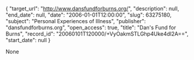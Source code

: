 {
  "target_url": "http://www.dansfundforburns.org/", 
  "description": null, 
  "end_date": null, 
  "date": "2006-01-01T12:00:00", 
  "slug": 63275180, 
  "subject": "Personal Experiences of Illness", 
  "publisher": "dansfundforburns.org", 
  "open_access": true, 
  "title": "Dan's Fund for Burns", 
  "record_id": "20060101T120000/+VyOakmSTLGhp4Uke4dI2A==", 
  "start_date": null
}

None